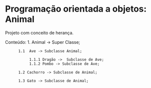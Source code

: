 # Programação orientada a objetos: Animal

 Projeto com conceito de herança. 

 Conteúdo: 
       1. Animal -> Super Classe;
    
          1.1  Ave -> Subclasse Animal;
       
               1.1.1 Dragão ->  Subclasse de Ave;
               1.1.2 Pombo -> Subclasse de Ave;
            
          1.2 Cachorro -> Subclasse de Animal;
       
          1.3 Gato -> Subclasse de Animal;
       

